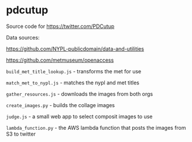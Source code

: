 # pdcutup
Source code for https://twitter.com/PDCutup

Data sources:

https://github.com/NYPL-publicdomain/data-and-utilities

https://github.com/metmuseum/openaccess

`build_met_title_lookup.js` - transforms the met for use

`match_met_to_nypl.js` - matches the nypl and met titles

`gather_resources.js` - downloads the images from both orgs

`create_images.py` - builds the collage images

`judge.js` - a small web app to select composit images to use

`lambda_function.py` - the AWS lambda function that posts the images from S3 to twitter


